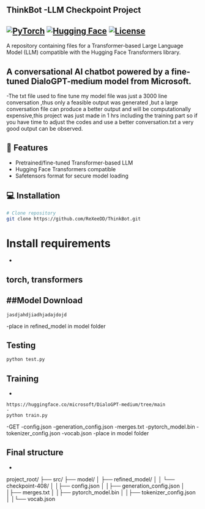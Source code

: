 ## ThinkBot -LLM Checkpoint Project
[![PyTorch](https://img.shields.io/badge/PyTorch-%23EE4C2C.svg?logo=PyTorch&logoColor=white)](https://pytorch.org/)
[![Hugging Face](https://img.shields.io/badge/Hugging%20Face-%23FFD21E.svg?logo=huggingface&logoColor=black)](https://huggingface.co/)
[![License](https://img.shields.io/badge/License-MIT-blue.svg)](https://opensource.org/licenses/MIT)
-
A repository containing  files for a Transformer-based Large Language Model (LLM) compatible with the Hugging Face Transformers library.

A conversational AI chatbot powered by a fine-tuned DialoGPT-medium model from Microsoft.
-
-The txt file used to fine tune my model file was just a 3000 line conversation ,thus only a feasible output was generated ,but a large conversation file can produce a better output and will be computationally expensive,this project was just made in 1 hrs including the training part so if you have time to adjust the codes and use a better conversation.txt a very good output can be observed.


## 🚀 Features
- Pretrained/fine-tuned Transformer-based LLM
- Hugging Face Transformers compatible
- Safetensors format for secure model loading

## 💻 Installation
```bash
# Clone repository
git clone https://github.com/ReXeeDD/ThinkBot.git
```

# Install requirements
-
torch,
transformers 
-

##Model Download
-
````
jasdjahdjiadhjadajdojd
````
-place in refined_model in model folder 

## Testing
```bash
python test.py
````

## Training
-
````
https://huggingface.co/microsoft/DialoGPT-medium/tree/main
-
python train.py

````
-GET 
-config.json
-generation_config.json
-merges.txt
-pytorch_model.bin
-tokenizer_config.json
-vocab.json
-place in model folder

## Final structure
-
project_root/
├── src/
├── model/
│   ├── refined_model/
│   │   └── checkpoint-408/
│   │├── config.json
│   │├── generation_config.json
│   │├── merges.txt
│   │├── pytorch_model.bin
│   │├── tokenizer_config.json
│   │└── vocab.json

